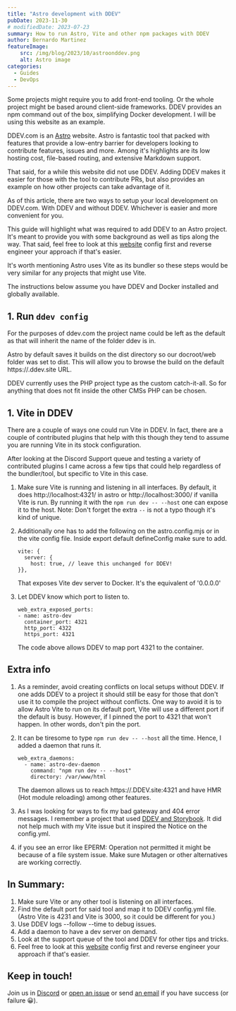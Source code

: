 ```yaml
---
title: "Astro development with DDEV"
pubDate: 2023-11-30
# modifiedDate: 2023-07-23
summary: How to run Astro, Vite and other npm packages with DDEV
author: Bernardo Martinez
featureImage:
    src: /img/blog/2023/10/astroonddev.png
    alt: Astro image
categories:
  - Guides
  - DevOps
---
```


Some projects might require you to add front-end tooling. Or the whole project might be based around client-side frameworks. DDEV provides an npm command out of the box, simplifying Docker development. I will be using this website as an example.

DDEV.com is an [Astro](https://astro.build/) website. Astro is fantastic tool that packed with features that provide a low-entry barrier for developers looking to contribute features, issues and more. Among it's highlights are its low hosting cost, file-based routing, and extensive Markdown support.

That said, for a while this website did not use DDEV. Adding DDEV makes it easier for those with the tool to contribute PRs, but also provides an example on how other projects can take advantage of it.

As of this article, there are two ways to setup your local development on DDEV.com. With DDEV and without DDEV. Whichever is easier and more convenient for you.

This guide will highlight what was required to add DDEV to an Astro project. It's meant to provide you with some background as well as tips along the way. That said, feel free to look at this [website](https://github.com/ddev/ddev.com/blob/main/.ddev/config.yaml) config first and reverse engineer your approach if that's easier.

It's worth mentioning Astro uses Vite as its bundler so these steps would be very similar for any projects that might use Vite.

The instructions below assume you have DDEV and Docker installed and globally available.

## 1. Run `ddev config`

For the purposes of ddev.com the project name could be left as the default as that will inherit the name of the folder ddev is in.

Astro by default saves it builds on the dist directory so our docroot/web folder was set to dist. This will allow you to browse the build on the default https://<projectname>.ddev.site URL.

DDEV currently uses the PHP project type as the custom catch-it-all. So for anything that does not fit inside the other CMSs PHP can be chosen.

## 1. Vite in DDEV

There are a couple of ways one could run Vite in DDEV.
In fact, there are a couple of contributed plugins that help with this though they tend to assume you are running Vite in its stock configuration.

After looking at the Discord Support queue and testing a variety of contributed plugins I came across a few tips that could help regardless of the bundler/tool, but specific to Vite in this case.


1. Make sure Vite is running and listening in all interfaces. By default, it does http://localhost:4321/ in astro or http://localhost:3000/ if vanilla Vite is run. By running it with the `npm run dev -- --host` one can expose it to the host. Note: Don't forget the extra `--` is not a typo though it's kind of unique.

2. Additionally one has to add the following on the astro.config.mjs or in the vite config file. Inside export default defineConfig make sure to add.
    ```
    vite: {
      server: {
        host: true, // leave this unchanged for DDEV!
    }},
    
    ```
    That exposes Vite dev server to Docker. It's the equivalent of '0.0.0.0'

3. Let DDEV know which port to listen to.
    ```
    web_extra_exposed_ports:
    - name: astro-dev
      container_port: 4321
      http_port: 4322
      https_port: 4321

    ```
    The code above allows DDEV to map port 4321 to the container.

## Extra info


1. As a reminder, avoid creating conflicts on local setups without DDEV. If one adds DDEV to a project it should still be easy for those that don't use it to compile the project without conflicts. One way to avoid it is to allow Astro Vite to run on its default port, Vite will use a different port if the default is busy. However, if I pinned the port to 4321 that won't happen. In other words, don't pin the port.


2. It can be tiresome to type `npm run dev -- --host` all the time. Hence, I added a daemon that runs it.

    ```
    web_extra_daemons:
      - name: astro-dev-daemon
        command: "npm run dev -- --host"
        directory: /var/www/html

    ```

    The daemon allows us to reach https://<projectname>.DDEV.site:4321 and have HMR (Hot module reloading) among other features.

3. As I was looking for ways to fix my bad gateway and 404 error messages. I remember a project that used [DDEV and Storybook](https://github.com/cosmicdreams/drupal-storybook/blob/main/.DDEV/config.yaml). It did not help much with my Vite issue but it inspired the Notice on the config.yml.

4. if you see an error like EPERM: Operation not permitted it might be because of a file system issue. Make sure Mutagen or other alternatives are working correctly. 

## In Summary:

1. Make sure Vite or any other tool is listening on all interfaces.
2. Find the default port for said tool and map it to DDEV config.yml file. 
  (Astro Vite is 4231 and Vite is 3000, so it could be different for you.)
3. Use DDEV logs --follow --time to debug issues.
4. Add a daemon to have a dev server on demand.
5. Look at the support queue of the tool and DDEV for other tips and tricks.
6. Feel free to look at this [website](https://github.com/ddev/ddev.com/blob/main/.ddev/config.yaml) config first and reverse engineer your approach if that's easier.


## Keep in touch!

  Join us in [Discord](https://discord.gg/hCZFfAMc5k) or [open an issue](https://github.com/DDEV/DDEV/issues) or send [an email](mailto:support%40DDEV.com) if you have success (or failure 😀).
